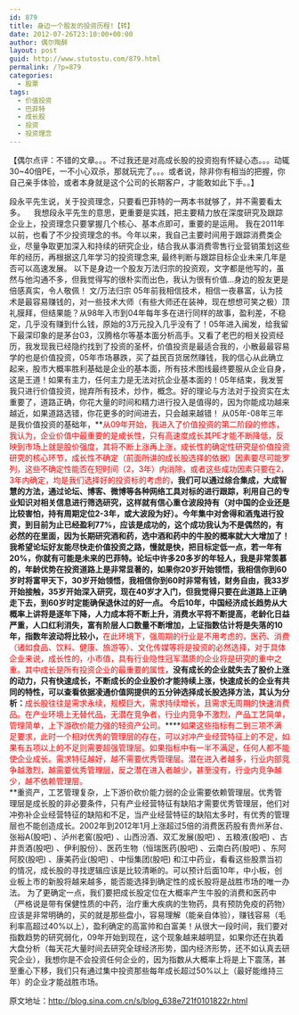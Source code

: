 ```yaml
---
id: 879
title: 身边一个股友的投资历程!【转】
date: 2012-07-26T23:10:00+00:00
author: 偶尔陶醉
layout: post
guid: http://www.stutostu.com/879.html
permalink: /?p=879
categories:
  - 股票
tags:
  - 价值投资
  - 巴菲特
  - 成长股
  - 投资
  - 投资理念
---
```

【偶尔点评：不错的文章。。。不过我还是对高成长股的投资抱有怀疑心态。。。动辄30~40倍PE，一不小心双杀，那就玩完了。。。或者说，除非你有相当的把握，你自己亲手体验，或者本身就是这个公司的长期客户，才能敢如此下手。。】



段永平先生说，关于投资理念，只要看巴菲特的一两本书就够了，并不需要看太多。&nbsp;&nbsp;&nbsp; 我想段永平先生的意思，更重要是实践，把主要精力放在深度研究及跟踪企业上，投资理念只要掌握几个核心、基本点即可，重要的是运用。
我在2011年以前，也看了不少投资理念的书。今年以来，我自己主要时间用于跟踪消费类企业，尽量争取更加深入和持续的研究企业，结合我从事消费零售行业营销策划这些年的经历，再根据这几年学习的投资理念来, 最终判断与跟踪目标企业未来几年是否可以高速发展。
以下是身边一个股友万法归宗的投资观，文字都是他写的，虽然与他沟通不多，但我觉得写的很朴实而出色，我认为很有价值...身边的股友更是倍感真实，令人敬佩！
文/万法归宗
05年前我相信技术，相信一夜暴富，认为技术是最容易赚钱的，对一些技术大师（有些大师还在装神，现在想想可笑之极）顶礼膜拜，但结果能？从98年入市到04年每年多在进行同样的故事，盈利差，不稳定，几乎没有赚到什么钱，原始的3万元投入几乎没有了！05年进入闽发，给我留下最深印象的是茅台03，汉腾格尔等基本面分析高手。又看了老巴的相关投资经历，我发现我已经隐约找到了投资的圣杯，价值投资是最适合我的，小散最最容易学的也是价值投资，05年市场暴跌，买了益民百货居然赚钱，我的信心从此确立起来，股市大概率胜利基础是企业的基本面，所有技术图线最终要服从企业自身，这是王道！如果有主力，任何主力是无法对抗企业基本面的！05年结束，我发誓我只进行价值投资，抛弃所有技术，炒作，概念。好的理论与方法对于投资实在太重要了，道路正确，你花大量的时间和精力进行投入是值得的，因为你能成功越来越近，如果道路选错，你花更多的时间进去，只会越来越错！
从05年-08年三年是我价值投资的基础年，**<font color="#ff0000">从09年开始，我进入了价值投资的第二阶段的修炼，我认为，企业价值中最重要的是成长性，只有高速度成长其PE才能不断降低，反映到市场上就是股价强度，其将不断上涨再上涨，成长性的确定性研究是价值投资研究的核心环节，成长性不确定（前面所讲的成长股选择的依据）因素要尽可能罗列，这些不确定性能否在短时间（2，3年）内消除，或者这些成功因素只要在2，3年内确定，均是我们选择好的投资标的考虑的</font>，**我们可以通过综合集成，大成智慧的方法，通过论坛、博客、微博等各种网络工具对标的进行跟踪，利用自己的专业知识对相关信息进行筛选研究，这样就有信心重仓波段持有（对中国的企业还是比较害怕，持有周期定位2-3年，或大波段为好）。今年集中对舍得和酒鬼进行投资，到目前为止已经盈利77%，应该是成功的，这个成功我认为不是偶然的，有必然的在里面，因为长期研究酒和药，选中酒和药中的牛股的概率就大大增加了！
我希望论坛好友能尽快走价值投资之路，慢就是快，把目标定低一点，若一年有20%，你就有可能是未来的巴菲特。论坛中许多20多岁的年轻人，我是非常羡慕的，年龄优势在投资道路上是非常显著的，如果你20岁开始领悟，我相信你到60岁时将富甲天下，30岁开始领悟，我相信你到60时非常有钱，财务自由，我33岁开始接触，35岁开始深入研究，现在40岁才入门，但我觉得只要在此道路上正确走下去，到60岁时定能确保退休过的好一点。
今后10年，中国经济成长趋势从大概率上讲将是逐年下降，人力成本将不断上升，消费水平将不断提高，老龄化日益严重，人口红利消失，富有阶层人口数量不断增加，上证指数估计将是失落的10年，指数年波动将比较小，**<font color="#ff0000">在此环境下，强周期的行业是不用考虑的，医药、消费（诸如食品、饮料、健康、旅游等）、文化传媒等将是投资的必然选择，对于具体企业来说，成长性的，小市值，具有行业隐性冠军潜质的企业将是研究的重中之重。其中成长是所有投资企业的最重要的属性</font>，**没有成长的企业就失去了股价上涨的动力，只有快速成长，不断成长的企业股价才能持续上涨，快速成长的企业有共同的特性，可以查看依据凌通价值网提供的五分钟选择成长股选择方法，其认为分析：**<font color="#ff0000">成长股往往是需求永续，规模巨大，需求持续增长，且需求无周期的快速消费品。在产业环境上无替代品，无潜在竞争者，行业内竞争不激烈，产品工艺简单，管理简单，上下游砍价能力强的轻资产公司。</font>****<font color="#ff0000">如果这些指标有二到三项不满足要求，此时一个相对优秀的管理层的存在，可以对冲产业经营特征上的不足，如果有五项以上的不足则需要超强管理层。如果指标中有一半不满足，任何人都不能使企业成长。需求特征越好，越不需要优秀管理层。潜在进入者越多，行业内部竞争越激烈，越需要优秀管理层，反之潜在进入者越少，甚至没有，行业内竞争越少，越不依赖管理层。<br /></font>**重资产，工艺管理复杂，上下游价砍价能力弱的企业需要依赖管理层。优秀管理层是成长股的非必要条件，只有产业经营特征有缺陷才需要优秀管理层，他们对冲弥补企业经营特征的缺陷和不足，当产业经营特征的缺陷太多时，有优秀的管理层也不能创造成长。2002年到2012年1月上涨超过5倍的消费医药股有贵州茅台、张裕A(股吧) 、泸州老窖(股吧) 、山西汾酒、双汇发展(股吧) 、五粮液(股吧) 、古井贡酒(股吧) 、伊利股份）、医药生物（恒瑞医药(股吧) 、云南白药(股吧) 、东阿阿胶(股吧) 、康美药业(股吧) 、中恒集团(股吧) 和江中药业，看看这些股票当初的情况，成长股的寻找逻辑应该是比较清晰的。可以预计后面10年，中小板，创业板上市的新股将越来越多，能否能选择到确定性的成长股将是战胜市场的唯一办法。
为了更确定一点，我们要把成长股定位在大概率产生牛股的消费和医药中（严格说是带有保健性质的中药，治疗重大疾病的生物药，具有预防免疫的药物）应该是非常明确的，买的就是那些盘小，容易理解（能亲自体验），赚钱容易（毛利率高超过40%以上），盈利确定的高富帅和白富美！从很大一段时间，我们要对指数趋势的研究弱化，09年开始到现在，这个现象越来越明显，如果你还在执着大盘分析（每天花大量时间去研究全球经济形势，国内经济形势，还不如认真去研究企业），我想你是不会投资任何企业的，因为指数从大概率上将是上下震荡，甚至重心下移，我们只有通过集中投资那些每年成长超过50%以上（最好能维持三年）的企业才能战胜市场。

原文地址：<http://blog.sina.com.cn/s/blog_638e721f0101822r.html>